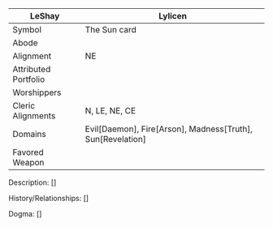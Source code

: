 | LeShay | Lylicen |
| --- | --- |
| Symbol | The Sun card | 
| Abode |
| Alignment | NE
| Attributed Portfolio |
| Worshippers | 
| Cleric Alignments | N, LE, NE, CE
| Domains | Evil[Daemon], Fire[Arson], Madness[Truth], Sun[Revelation] 
| Favored Weapon |

Description: 
    []

History/Relationships:
    []
    
Dogma: 
    []